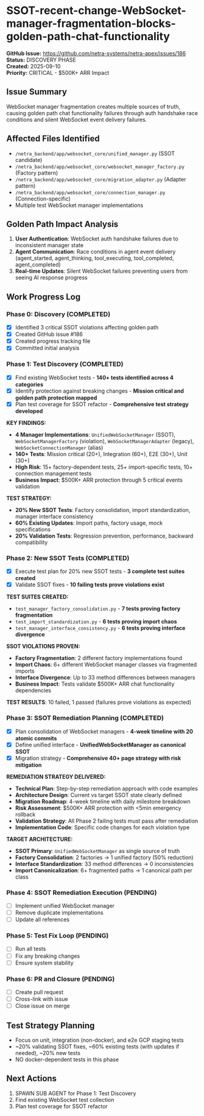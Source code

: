 # SSOT-recent-change-WebSocket-manager-fragmentation-blocks-golden-path-chat-functionality

**GitHub Issue:** https://github.com/netra-systems/netra-apex/issues/186  
**Status:** DISCOVERY PHASE  
**Created:** 2025-09-10  
**Priority:** CRITICAL - $500K+ ARR Impact

## Issue Summary
WebSocket manager fragmentation creates multiple sources of truth, causing golden path chat functionality failures through auth handshake race conditions and silent WebSocket event delivery failures.

## Affected Files Identified
- `/netra_backend/app/websocket_core/unified_manager.py` (SSOT candidate)
- `/netra_backend/app/websocket_core/websocket_manager_factory.py` (Factory pattern)
- `/netra_backend/app/websocket_core/migration_adapter.py` (Adapter pattern)
- `/netra_backend/app/websocket_core/connection_manager.py` (Connection-specific)
- Multiple test WebSocket manager implementations

## Golden Path Impact Analysis
1. **User Authentication**: WebSocket auth handshake failures due to inconsistent manager state
2. **Agent Communication**: Race conditions in agent event delivery (agent_started, agent_thinking, tool_executing, tool_completed, agent_completed)  
3. **Real-time Updates**: Silent WebSocket failures preventing users from seeing AI response progress

## Work Progress Log

### Phase 0: Discovery (COMPLETED)
- [x] Identified 3 critical SSOT violations affecting golden path
- [x] Created GitHub issue #186
- [x] Created progress tracking file
- [x] Committed initial analysis

### Phase 1: Test Discovery (COMPLETED)
- [x] Find existing WebSocket tests - **140+ tests identified across 4 categories**
- [x] Identify protection against breaking changes - **Mission critical and golden path protection mapped**
- [x] Plan test coverage for SSOT refactor - **Comprehensive test strategy developed**

**KEY FINDINGS:**
- **4 Manager Implementations**: `UnifiedWebSocketManager` (SSOT), `WebSocketManagerFactory` (violation), `WebSocketManagerAdapter` (legacy), `WebSocketConnectionManager` (alias)
- **140+ Tests**: Mission critical (20+), Integration (60+), E2E (30+), Unit (30+)
- **High Risk**: 15+ factory-dependent tests, 25+ import-specific tests, 10+ connection management tests
- **Business Impact**: $500K+ ARR protection through 5 critical events validation

**TEST STRATEGY:**
- **20% New SSOT Tests**: Factory consolidation, import standardization, manager interface consistency
- **60% Existing Updates**: Import paths, factory usage, mock specifications  
- **20% Validation Tests**: Regression prevention, performance, backward compatibility

### Phase 2: New SSOT Tests (COMPLETED)
- [x] Execute test plan for 20% new SSOT tests - **3 complete test suites created**
- [x] Validate SSOT fixes - **10 failing tests prove violations exist**

**TEST SUITES CREATED:**
- `test_manager_factory_consolidation.py` - **7 tests proving factory fragmentation**
- `test_import_standardization.py` - **6 tests proving import chaos**
- `test_manager_interface_consistency.py` - **6 tests proving interface divergence**

**SSOT VIOLATIONS PROVEN:**
- **Factory Fragmentation**: 2 different factory implementations found
- **Import Chaos**: 6+ different WebSocket manager classes via fragmented imports
- **Interface Divergence**: Up to 33 method differences between managers
- **Business Impact**: Tests validate $500K+ ARR chat functionality dependencies

**TEST RESULTS**: 10 failed, 1 passed (failures prove violations as expected)

### Phase 3: SSOT Remediation Planning (COMPLETED)
- [x] Plan consolidation of WebSocket managers - **4-week timeline with 20 atomic commits**
- [x] Define unified interface - **UnifiedWebSocketManager as canonical SSOT**
- [x] Migration strategy - **Comprehensive 40+ page strategy with risk mitigation**

**REMEDIATION STRATEGY DELIVERED:**
- **Technical Plan**: Step-by-step remediation approach with code examples
- **Architecture Design**: Current vs target SSOT state clearly defined  
- **Migration Roadmap**: 4-week timeline with daily milestone breakdown
- **Risk Assessment**: $500K+ ARR protection with <5min emergency rollback
- **Validation Strategy**: All Phase 2 failing tests must pass after remediation
- **Implementation Code**: Specific code changes for each violation type

**TARGET ARCHITECTURE:**
- **SSOT Primary**: `UnifiedWebSocketManager` as single source of truth
- **Factory Consolidation**: 2 factories → 1 unified factory (50% reduction)
- **Interface Standardization**: 33 method differences → 0 inconsistencies
- **Import Canonicalization**: 6+ fragmented paths → 1 canonical path per class

### Phase 4: SSOT Remediation Execution (PENDING)
- [ ] Implement unified WebSocket manager
- [ ] Remove duplicate implementations
- [ ] Update all references

### Phase 5: Test Fix Loop (PENDING)
- [ ] Run all tests
- [ ] Fix any breaking changes
- [ ] Ensure system stability

### Phase 6: PR and Closure (PENDING)
- [ ] Create pull request
- [ ] Cross-link with issue
- [ ] Close issue on merge

## Test Strategy Planning
- Focus on unit, integration (non-docker), and e2e GCP staging tests
- ~20% validating SSOT fixes, ~60% existing tests (with updates if needed), ~20% new tests
- NO docker-dependent tests in this phase

## Next Actions
1. SPAWN SUB AGENT for Phase 1: Test Discovery
2. Find existing WebSocket test collection
3. Plan test coverage for SSOT refactor